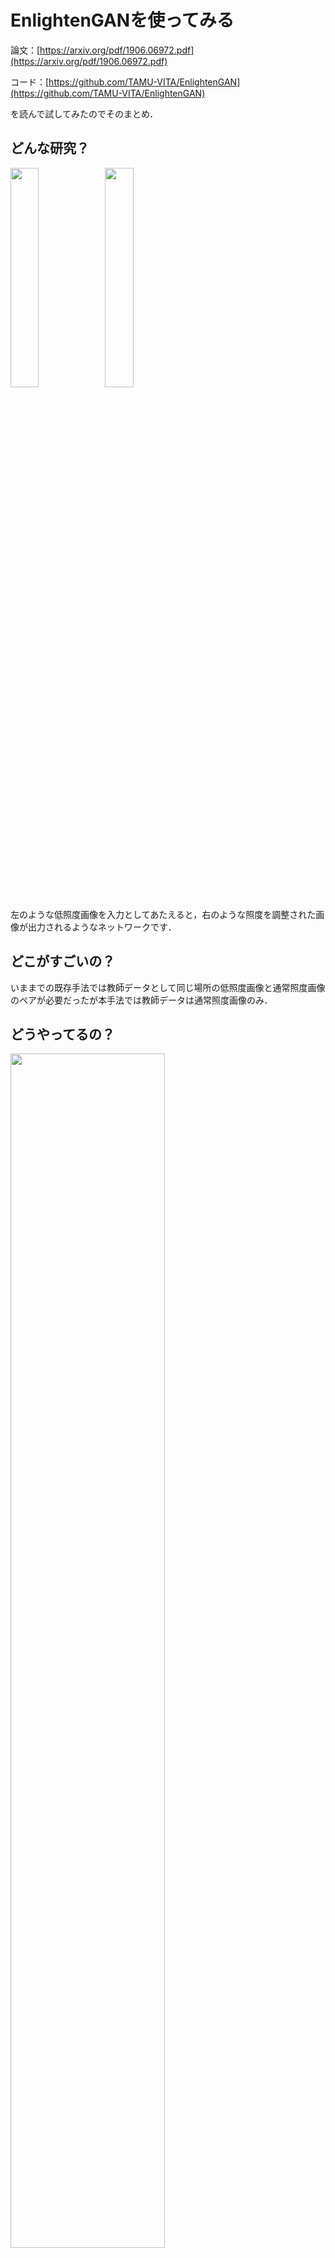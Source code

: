 # EnlightenGANを使ってみる
論文：[https://arxiv.org/pdf/1906.06972.pdf](https://arxiv.org/pdf/1906.06972.pdf)

コード：[https://github.com/TAMU-VITA/EnlightenGAN](https://github.com/TAMU-VITA/EnlightenGAN)

を読んで試してみたのでそのまとめ．

## どんな研究？
<img src=5_real_A.png width=30%><img src=5_fake_B.png width=30%>

左のような低照度画像を入力としてあたえると，右のような照度を調整された画像が出力されるようなネットワークです．
## どこがすごいの？
いままでの既存手法では教師データとして同じ場所の低照度画像と通常照度画像のペアが必要だったが本手法では教師データは通常照度画像のみ．
## どうやってるの？

<img src ="https://github.com/TAMU-VITA/EnlightenGAN/blob/master/assets/arch.png?raw=true" width=70%>

図：ネットワークのアーキテクチャ，著者のgitより

- GAN(LSGAN,PatchGAN)を使用している.
  - U-netを元にしたGeneraterを採用することで暗い部分に注目し画像の再構成を行う．
  - 画像全体の判別を行うGlobalDiscriminatorとランダムに取り出されたパッチ(１画像につき５パッチ)の判別を行うLocalDiscriminatorを組み合わせる．
  - attention mapとLocalDiscriminatorが存在することで画像の一部分の色が歪んでいたり周りとくらべて不自然に明るいということがなくなる． 
  
（損失関数の話とか結構大事ぽいので，ここらへんはまた加筆します．．）
## 環境構築

1. [DockerでKerasを使ったディープラーニングの環境を構築する](https://github.com/FirstSS-Sub/Docker-Mnist)を実施してください。

2. 適当にディレクトリを作成し,そこに移動してください．
```
mkdir engan
cd engan
```
3. コードをクローンしましょう．
```
git clone https://github.com/TAMU-VITA/EnlightenGAN.git
```
4. 必要なディレクトリの作成し，必要な学習済みの重みファイル，入力ファイルなどを入れてください．([著者のgit](https://github.com/TAMU-VITA/EnlightenGAN)にアクセスするとDLするためのリンクがあります)
```
tree -d
```
を実行したときに
```
.
├── EnlightenGAN
│   ├── ablation [error opening dir]
│   ├── assets
│   ├── checkpoints [error opening dir]
│   ├── configs
│   ├── data
│   │   └── __pycache__ [error opening dir]
│   ├── datasets
│   │   └── bibtex
│   ├── imgs
│   ├── lib
│   │   ├── nn
│   │   │   ├── __pycache__ [error opening dir]
│   │   │   ├── modules
│   │   │   │   ├── __pycache__ [error opening dir]
│   │   │   │   └── tests
│   │   │   └── parallel
│   │   │       └── __pycache__ [error opening dir]
│   │   └── utils
│   │       └── data
│   ├── model
│   ├── models
│   │   └── __pycache__ [error opening dir]
│   ├── options
│   │   └── __pycache__ [error opening dir]
│   ├── scripts
│   ├── seg
│   └── util
│       └── __pycache__ [error opening dir]
├── final_dataset
│   ├── trainA
│   └── trainB
└── test_dataset
    ├── testA
    │   ├── data
    │   │   ├── DICM
    │   │   ├── LIME
    │   │   ├── MEF
    │   │   ├── NPE
    │   │   ├── VV
    │   │   ├── data 11
    │   │   │   └── NPE-ex1
    │   │   ├── data 12
    │   │   │   └── NPE-ex2
    │   │   └── data 13
    │   │       └── NPE-ex3
    │   └── image
    └── testB
```
という構造になっていれば問題ないはずです．

5. Dockerイメージを引っ張ってきて，起動します．
```
sudo docker login
sudo docker pull yaegasikk/olab-engan:latest
sudo docker run --gpus all  --shm-size=4gb -v $(pwd):/user/local -d -p 10000:22 yaegasikk/olab-engan:latest
```
ここでは使用するポート番号を適当に10000を使用していますが必要に応じて変更してください．*--shm-size*は/dev/shmに割り当てる容量を変更するオプションです．デフォルトでは64MBですが，PyTorchでは足りないようで指定しないとエラーが出ます．４GBあれば私の環境では動いたので４GBあればいいと思います．起動するときは必ず最初に作成したディレクト内で行ってください．

6. 起動したらコンテナの中にアクセスします．
```
ssh -X yaegasi@localhost -p 10000
```
このとき，パスワードは*screencast*です．また，rootでログインしてもいいですが，VScodeが使えません．

## 学習
論文のなかではバッチサイズを32にして200エポック学習するのにNvidia 1080Ti三枚使用して３時間かかったとあり，学習にはそれなりに時間がかかるようです．著者のgitによると３枚GPU用意するかバッチサイズを変更しろとのことなので学習するのにバッチサイズとGPUの枚数を変更する．
```
code ./EnlightenGAN/scripts/script.py
```
でVScodeを起動し,27行目を *--batchSize 32* から *--batchSize 16* に，37行目を *--gpu_ids 0,1,2* から *--gpu_ids 0* に変更する．(GPU二枚使用可能な場合は *--gpu_ids 0,1*とする．)

保存できたら`visdom.server`を起動する．
```
sudo nohup python -m visdom.server -port=8097
```
起動に成功したらfirefoxを起動する．
```
firefox localhost:8097 &
```
<img src=fire.png width=40%>

こんな画像がでてくるはず．やっと学習です．
```
cd cd /user/local/EnlightenGAN/
sudo python scripts/script.py --train
```
(このdockerイメージでは`python`でバージョンが3.5のPythonが動きます．`python3`で動かす環境でこのコードを動かす場合`script.py`の中を変更する必要があります．)

うまくいけばfirefoxが下のような状態になるはずです．

<img src=fire2.png width=40%>

```
RuntimeError: cuda runtime error (2) : out of memory at /pytorch/torch/lib/THC/generic/THCStorage.cu:58
```
みたいなエラーが出たらバッチサイズをさらに小さくしてください．

## 予測
低照度画像を*test_dataset/testA*の中に入れてください．上記の著者のサイト通りに入力ファイルを持ってきていればテスト用の画像がそこにいるはずです．

また，学習を行わない場合は著者のサイトから学習済みの重みファイルをDLして*checkpoints/enlightening*の中にいれてください．

```
cd /user/local/EnlightenGAN/
sudo python scripts/script.py --predict
```
で動くはずです．予測が終了したら
```
firefox ./ablation/enlightening/test_200/index.html &
```
を実行すれば

<img src=fire3.png width=40%>

ここから，結果の方をみることができます．

## 参考サイト

[yaegasikk/gui-docker](https://github.com/yaegasikk/gui-docker)

[Dockerイメージとコンテナの削除方法](https://qiita.com/tifa2chan/items/e9aa408244687a63a0ae)

## 備考
CVPR2020でEnlightenGANを上回る手法として，Zero-DCEという手法が提案されています．

論文：http://openaccess.thecvf.com/content_CVPR_2020/papers/Guo_Zero-Reference_Deep_Curve_Estimation_for_Low-Light_Image_Enhancement_CVPR_2020_paper.pdf

コード：https://github.com/Li-Chongyi/Zero-DCE

（2020年6月22日現在コード未公開）
